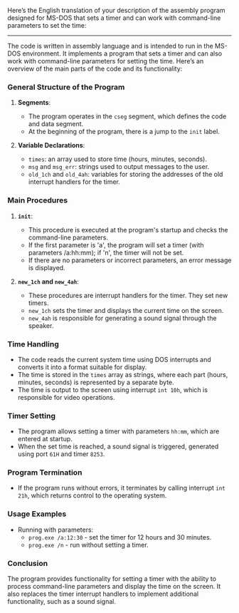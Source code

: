 ﻿Here’s the English translation of your description of the assembly program designed for MS-DOS that sets a timer and can work with command-line parameters to set the time:

---

The code is written in assembly language and is intended to run in the MS-DOS environment. It implements a program that sets a timer and can also work with command-line parameters for setting the time. Here’s an overview of the main parts of the code and its functionality:

### General Structure of the Program

1. **Segments**:
   - The program operates in the `cseg` segment, which defines the code and data segment.
   - At the beginning of the program, there is a jump to the `init` label.

2. **Variable Declarations**:
   - `times`: an array used to store time (hours, minutes, seconds).
   - `msg` and `msg_err`: strings used to output messages to the user.
   - `old_1ch` and `old_4ah`: variables for storing the addresses of the old interrupt handlers for the timer.

### Main Procedures

1. **`init`**:
   - This procedure is executed at the program's startup and checks the command-line parameters.
   - If the first parameter is 'a', the program will set a timer (with parameters /a:hh:mm); if 'n', the timer will not be set.
   - If there are no parameters or incorrect parameters, an error message is displayed.

2. **`new_1ch` and `new_4ah`**:
   - These procedures are interrupt handlers for the timer. They set new timers.
   - `new_1ch` sets the timer and displays the current time on the screen.
   - `new_4ah` is responsible for generating a sound signal through the speaker.

### Time Handling

- The code reads the current system time using DOS interrupts and converts it into a format suitable for display.
- The time is stored in the `times` array as strings, where each part (hours, minutes, seconds) is represented by a separate byte.
- The time is output to the screen using interrupt `int 10h`, which is responsible for video operations.

### Timer Setting

- The program allows setting a timer with parameters `hh:mm`, which are entered at startup.
- When the set time is reached, a sound signal is triggered, generated using port `61H` and timer `8253`.

### Program Termination

- If the program runs without errors, it terminates by calling interrupt `int 21h`, which returns control to the operating system.

### Usage Examples

- Running with parameters:
  - `prog.exe /a:12:30` - set the timer for 12 hours and 30 minutes.
  - `prog.exe /n` - run without setting a timer.

### Conclusion

The program provides functionality for setting a timer with the ability to process command-line parameters and display the time on the screen. It also replaces the timer interrupt handlers to implement additional functionality, such as a sound signal.